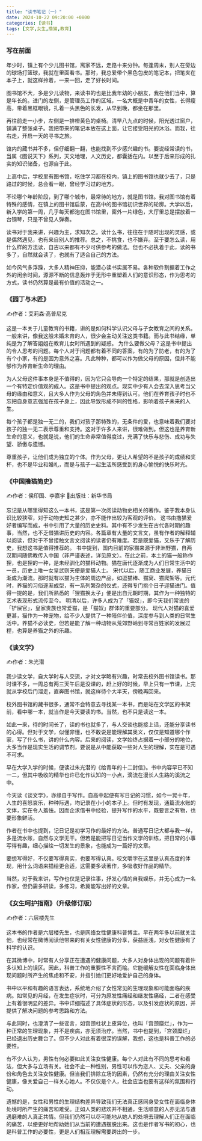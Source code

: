 ```yaml
---
title: "读书笔记（一）"
date: 2024-10-22 09:20:00 +0800
categories: [读书]
tags: [文学,女生,撸猫,教育]
---
```

### 写在前面
年少时，镇上有个少儿图书馆，离家不远，走路十来分钟。每逢周末，别人在旁边的球场打篮球，我就在里面看书。那时，我总爱带个黑色包皮的笔记本，把笔夹在本子上，就这样拎着，一来一回，走了好长时间。


图书馆不大，多是少儿读物，来读书的也是比我年幼的小朋友，我在他们当中，算是年长的。进门的左侧，是管理员工作的区域，一名大概是中青年的女性，长得瘦高，带着黑框眼镜，扎着一头黑色的长发，从早到晚，都坐在那里。


再往前走一小步，左侧是一排橙黄色的桌椅。清早八九点的时候，阳光透过窗户，铺满了整张桌子。我把带来的笔记本放在这上面，让它接受阳光的沐浴。而我，往右走，开启一天的寻书之旅。


馆内的藏书并不多，但仔细翻一翻，也能找到不少感兴趣的书。要说经常读的书，当属《图说天下》系列，天文地理，人文历史，都囊括在内。以至于后来形成的扎实的知识储备，也源自于此。


上高中后，学校里有图书馆，吃住学习都在校内，镇上的图书馆也就少去了，只是路过的时候，总会看一眼，曾经学习过的地方。


不论哪个年龄阶段，到了哪个城市，最常待的地方，就是图书馆。我对图书馆有着特殊的感情，在镇上的图书馆启蒙，在高中的图书馆初识世界的轮廓。大学以后，新入学的第一周，几乎每天都泡在图书馆里，窗外一片绿色，大厅里总是摆放着一台钢琴，只是不曾见人弹奏。


读书对于我来讲，兴趣为主，求知次之。读什么书，往往在于随时出现的灵感，或是偶然遇见，也有来自别人的推荐。总之，不挑食，也不嫌弃。至于要怎么读，用什么样的方法读，自古以来都有不少可供参考的做法。但也不必执着于此，读的书多了，自然就会读了，也就有了适合自己的方法。


如今风气多浮躁，大多人精神压抑，能潜心读书实属不易。各种软件割据着工作之外的闲余时间，源源不断的信息轰炸于无形中重塑着人们的意识形态，作为思考的方式，读书仍然算是最有价值的活动之一。



### 《园丁与木匠》
✍️作者：艾莉森·高普尼克


这是一本关于儿童教育的书籍，讲的是如何科学认识父母与子女教育之间的关系。一般来讲，像我这般未婚未育的人，很少会主动关注这类书籍。而与此书结缘，单纯是为了解答姐姐在教育儿女时所遇到的疑惑。
为什么要做父母？这是书中提出的令人思考的问题。每个人对于问题都有着不同的答案，有的为了防老，有的为了有个小家，有的是因为意外之喜。凡此种种，都可以作为做父母的原因，但并不能够作为养育新生命的理由。


为人父母这件事本身是不值得的，因为它只会导向一个特定的结果，那就是创造出一个有特定价值观的成人。这是书中提出的观点。现实中少有人会去深入思考当父母的缘由和意义，且大多人作为父母的角色并未得到认可。他们在养育孩子时也不忘把自身意志强加在孩子身上，因此导致形成不同的性格，影响着孩子未来的人生。


每个孩子都是独一无二的，我们对孩子那特殊的，无条件的爱，也意味着我们要对孩子的独一无二表示尊重和支持。这对于许多人来讲，很难做到。但这也是养育新生命的意义，也就是说，他们的生命非常值得度过，充满了快乐与悲伤、成功与失望、骄傲与遗憾。


尊重孩子，让他们成为独立的个体。作为父母，更让人希望的不是孩子的成绩和奖杯，也不是毕业和婚礼，而是与孩子一起生活所感受到的身心愉悦的快乐时光。  


### 《中国撸猫简史》
✍️作者：侯印国、李嘉宇
🏢出版社：新华书局


忘记是从哪里得知这么一本书，这是第一次阅读动物史相关的著作。鉴于我本身认识比较狭窄，对于动物史知之甚少，亦不能作出较为客观的评价。
这书由撸猫爱好者编写而成，书中引用了大量的历史史料。其中有不少发生在古代各时期的趣事，当然，也不乏借猫讲历史的内容。各篇章有大量的文言文，虽有作者的解释辅以阅读，但对于不曾接触文言文阅读的读者仍有难度。若是既爱猫，又乐于了解历史，我想这书是值得推荐的。
书中提到，国内目前的家猫来源于非洲野猫，自两汉期间随佛教传入中国（非严谨表述，详见原文）。在此之前，本土的猫一般称作狸，也是狸的一种，是未经驯化的猫科动物。猫在唐代逐渐成为人们日常生活中的一员，历史上唯一女皇武则天便是爱猫人士。
宋代以后，随工商业发展，养猫日渐成为潮流。那时就有以猫为主体的周边产品，如逗猫棒、猫窝、猫爬架等。元代时，养猫的习俗逐渐成型，有一系列繁杂的仪式，还得专门挑个日子迎猫进门。值得一提的是，我们所熟悉的「狸猫换太子」便是出自元朝时期，其作为一种独特的艺术表现形式流传至今。
明清以后，许多人成为了「猫奴」，即今天我们常说的「铲屎官」，皇家贵族也常爱猫，是「猫奴」群体的重要部分。
现代人对猫的喜爱更甚，猫作为一种宠物，给不少人提供了一种陪伴价值，深度参与到人类的日常生活中。养猫不必读史，但若是能了解一种动物从荒郊野岭到寻常百姓家的发展过程，也算是养猫之外的乐趣。

### 《谈文学》
✍️作者：朱光潜


我少读文学，自大学时与人交流，才对文学略有兴趣，时常去校外图书馆读书。那时课不多，一周总有两三天午后是没课的，赶上好的时候，早上只有一节课，上完就从学校后门溜走，直奔图书馆，就这样待个大半天，傍晚再回来。


校外图书馆的藏书很多，通常不会特意去寻找某一本书，而是站在文学区的书架前，看中哪一本，就当作是今天要读的书。当然，也不只是读这一本。


如此一来，待的时间长了，读的书也就多了，与人交谈也能接上话，还能分享读书的心得。但对于文学，似懂非懂，也不敢说是能理解其奥义，仅仅是知道哪个作家，写了什么书，讲的什么内容。后来的阅读，文学始终占据着一小部分的地位，大多当作是现实生活的调节剂，要说是从中能获取一些对人生的理解，实在是可遇不可求。


早在大学入学的时候，便读过朱光潜的《给青年的十二封信》。书中内容早已不知一二，但其中吸收的精华也许已化作认知的一小点，滴流在漫长人生路的溪流之中。


今天读《谈文学》，亦缘自于写作。自高中起便有写日记的习惯，如今一晃十年，人生的喜怒哀乐，种种际遇，均记录在小小的本子上。但时有发现，通篇流水账的文体，实在令人羞怯。因而企求借书中经验，提升写作的水平，既要言之有物，也要形象鲜活。


作者在书中也提到，记日记是初学习作的最好的方法。普通写日记大都与我一样，多是流水账，自然与文学无干。但若是能把写日记当作文学的训练，把日常的小事写得有趣，细心描绘一切发生的景象，也能成为一篇好的文章。


要想写得好，不仅要写得真实，也要写得认真。咬文嚼字在这里是认真态度的体现，用什么词语来描绘更合适，这需要多读著作，多吸收好作品的精华。


当然，对于我来讲，写作也仅是记录往事，抒发心情的自我娱乐，并无心成为一名作家，但仍需多研读，多练习，希冀能写出好的文章。



### 《女生呵护指南》（升级修订版）
✍️作者：六层楼先生


这本书的作者是六层楼先生，也是网络女性健康科普博主。早在两年多以前就关注他，也经常在微博阅读他带来的有关女性健康的分享，获益匪浅，对女性健康有了科学的认识。


在其微博中，时常有人分享正在遭遇的健康问题，大多人对身体出现的问题有着许多认知上的误区。因此，科普工作的重要性不言而喻。它能缓解女性在面临身体出现问题时所产生的焦虑和不安，并指引她们更好地爱护自己的身体。


书中以平和有趣的语言表达，系统地介绍了女性常见的生理现象和可能面临的疾病。如常见的月经，在发生症状时，可分为原发性痛经和继发性痛经，二者在感受上有着很明显的差异。书中详细描述了具体症状的形态，以及引发症状的原因，并提供了解决问题的参考思路和方法。


与此同时，也澄清了一些谣言，如宫颈柱状上皮异位，也叫「宫颈糜烂」，作为一种正常的生理现象，并不是疾病，亦无须治疗。当然，书中也提到，「宫颈糜烂」已经退出历史舞台了。但不少人对此有着很深的误解，我想，这也是科普工作的必要性。


有不少人认为，男性有何必要如此关注女性健康。每个人对此有不同的思考和看法，但大多与立场有关。社会不止一种性别，男性可以作为恋人、丈夫、父亲的身份和角色去关注女性健康。但当我们排除立场的因素，仍然有充分的理由关注女性健康，像关爱自己一样关心她人。不仅仅是个人，社会应当也要有这样的氛围和行动。


遗憾的是，女性和男性的生理结构差异导致我们无法真正感同身受女性在面临身体处境时所产生的痛苦和难受。正如人类的悲欢并不相通，生活顺意的人亦无法与遭遇磨难的人真正共情。但我们仍然可以尽可能地从她人的处境去理解人们正在面临的痛苦，以便更好地帮助她们从当前的遭遇摆脱出来。这也是作者写书的初心，也是科普工作的必要性，更是人们相互理解需要跨出的一步。